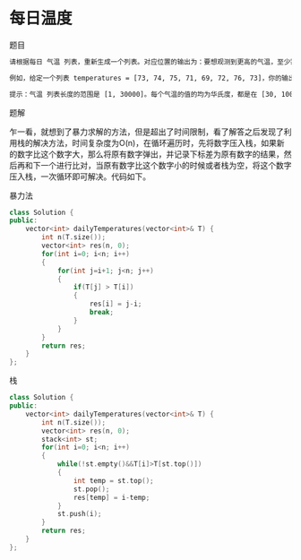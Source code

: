 # 每日温度

题目

```bash
请根据每日 气温 列表，重新生成一个列表。对应位置的输出为：要想观测到更高的气温，至少需要等待的天数。如果气温在这之后都不会升高，请在该位置用 0 来代替。

例如，给定一个列表 temperatures = [73, 74, 75, 71, 69, 72, 76, 73]，你的输出应该是 [1, 1, 4, 2, 1, 1, 0, 0]。

提示：气温 列表长度的范围是 [1, 30000]。每个气温的值的均为华氏度，都是在 [30, 100] 范围内的整数。
```

题解

乍一看，就想到了暴力求解的方法，但是超出了时间限制，看了解答之后发现了利用栈的解决方法，时间复杂度为O(n)，在循环遍历时，先将数字压入栈，如果新的数字比这个数字大，那么将原有数字弹出，并记录下标差为原有数字的结果，然后再和下一个进行比对，当原有数字比这个数字小的时候或者栈为空，将这个数字压入栈，一次循环即可解决。代码如下。

暴力法

```C++
class Solution {
public:
    vector<int> dailyTemperatures(vector<int>& T) {
        int n(T.size());
        vector<int> res(n, 0);
        for(int i=0; i<n; i++)
        {
            for(int j=i+1; j<n; j++)
            {
                if(T[j] > T[i])
                {
                    res[i] = j-i;
                    break;
                }
            }
        }
        return res;
    }
};
```

栈

```C++
class Solution {
public:
    vector<int> dailyTemperatures(vector<int>& T) {
        int n(T.size());
        vector<int> res(n, 0);
        stack<int> st;
        for(int i=0; i<n; i++)
        {
            while(!st.empty()&&T[i]>T[st.top()])
            {
                int temp = st.top();
                st.pop();
                res[temp] = i-temp;
            }
            st.push(i);
        }
        return res;
    }
};
```
